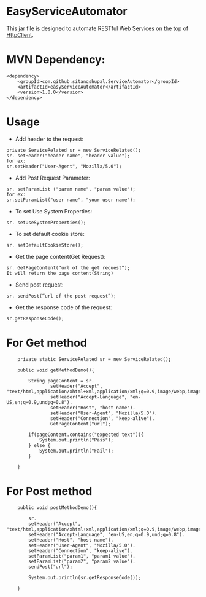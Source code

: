 # EasyServiceAutomator

This jar file is designed to automate RESTful Web Services on the top of [HttpClient](https://hc.apache.org/httpcomponents-client-ga/).

MVN Dependency:
===============

```
<dependency>
	<groupId>com.github.sitangshupal.ServiceAutomator</groupId>
	<artifactId>easyServiceAutomator</artifactId>
	<version>1.0.0</version>
</dependency>
```

# Usage

* Add header to the request:

```
private ServiceRelated sr = new ServiceRelated();
sr. setHeader("header name", "header value");
for ex:
sr.setHeader("User-Agent", "Mozilla/5.0");
```

* Add Post Request Parameter:

```
sr. setParamList ("param name", "param value");
for ex:
sr.setParamList("user name", "your user name");
```

* To set Use System Properties:
```
sr. setUseSystemProperties();
```

* To set default cookie store:
```
sr. setDefaultCookieStore();
```

* Get the page content(Get Request):
```
sr. GetPageContent(“url of the get request”);
It will return the page content(String)
```

* Send post request:
```
sr. sendPost(“url of the post request”);
```

* Get the response code of the request:
```
sr.getResponseCode();
```


# For Get method

```
	private static ServiceRelated sr = new ServiceRelated();

	public void getMethodDemo(){

		String pageContent = sr.
				setHeader("Accept", "text/html,application/xhtml+xml,application/xml;q=0.9,image/webp,image/apng,*/*;q=0.8").
				setHeader("Accept-Language", "en-US,en;q=0.9,und;q=0.8").
				setHeader("Host", "host name").
				setHeader("User-Agent", "Mozilla/5.0").
				setHeader("Connection", "keep-alive").
				GetPageContent("url");

		if(pageContent.contains("expected text")){
			System.out.println("Pass");
		} else {
			System.out.println("Fail");
		}

	}
```

# For Post method

```	
	public void postMethodDemo(){
	
		sr.
		setHeader("Accept", "text/html,application/xhtml+xml,application/xml;q=0.9,image/webp,image/apng,*/*;q=0.8").
		setHeader("Accept-Language", "en-US,en;q=0.9,und;q=0.8").
		setHeader("Host", "host name").
		setHeader("User-Agent", "Mozilla/5.0").
		setHeader("Connection", "keep-alive").
		setParamList("param1", "param1 value").
		setParamList("param2", "param2 value").
		sendPost("url");

		System.out.println(sr.getResponseCode());
		
	}
```